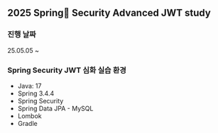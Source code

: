 ## 2025 Spring🍃 Security Advanced JWT study

### 진행 날짜
25.05.05  ~  

### Spring Security JWT 심화 실습 환경 
- Java: 17
- Spring 3.4.4
- Spring Security
- Spring Data JPA - MySQL
- Lombok
- Gradle
